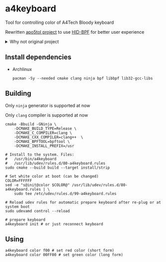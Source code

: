 # a4keyboard

Tool for controlling color of A4Tech Bloody keyboard

Rewritten [apo5tol project](https://github.com/apo5tol/bloody_keyboard_rgb_control) to use [HID-BPF](https://www.kernel.org/doc/html/next/hid/hid-bpf.html) for better user experience

<details>

<summary>Why not original project</summary>

---

Original apo5tol's `bloody_keyboard_rgb_control` project use [libusb](https://libusb.info/) library for communication with device.
This library must detach HID driver from device and only then device will be available to communication.
While HID driver is detached from device any keys pressed at this time will be missed.
Duration of original script more than 1 second - that is a lot.

Current project use HID-BPF what provides communication with device without detaching HID driver from device.
Any pressed keys while program is running will be correctly processed by HID driver.
Duration of my program is ~30ms (`color` command) whats take possibilities to make animations by user scripts (per key colors is not supported at now).

---

</details>

## Install dependencies

* Archlinux

  ```shell
  pacman -Sy --needed cmake clang ninja bpf libbpf lib32-gcc-libs
  ```

## Building

Only `ninja` generator is supported at now

Only `clang` compiler is supported at now

```shell
cmake -Bbuild -GNinja \
    -DCMAKE_BUILD_TYPE=Release \
    -DCMAKE_C_COMPILER=clang \
    -DCMAKE_CXX_COMPILER=clang++  \
    -DCMAKE_BPFTOOL=bpftool \
    -DCMAKE_INSTALL_PREFIX=/usr

# Install to the system. Files:
#   /usr/bin/a4keyboard
#   /usr/lib/udev/rules.d/80-a4keyboard.rules
sudo cmake --build build --target install/strip

# Set white color at boot (can be changed)
COLOR=FFFFFF
sed -e "s@init@color $COLOR@" /usr/lib/udev/rules.d/80-a4keyboard.rules | \
    sudo tee /etc/udev/rules.d/99-a4keyboard.rules

# Reload udev rules for automatic prepare keyboard after re-plug or at system boot
sudo udevamd control --reload

# prepare keyboard
a4keyboard init # or just reconnect keyboard
```

## Using

```shell
a4keyboard color f00 # set red color (short form)
a4keyboard color 00FF00 # set green color (long form)
```
